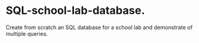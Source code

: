 # SQL-school-lab-database.
Create from scratch an SQL database for a school lab and demonstrate of multiple queries.
